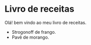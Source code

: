 # Livro de receitas

Olá! bem vindo ao meu livro de receitas.

 - Strogonoff de frango.
 - Pavê de morango.
